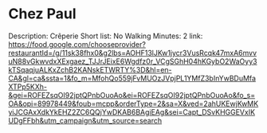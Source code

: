 # Chez Paul

Description: Crêperie
Short list: No
Walking Minutes: 2
link: https://food.google.com/chooseprovider?restaurantId=/g/11sk38fhx0&g2lbs=AOHF13lJKw1jycr3VusRcqk47mxA6mvvuN88vGkwvdxXExgaez_TJJrJEixE6Wgdfz0r_VCgSGhH04hKGybO2WaOyy3kTSqaqjuALKxZchB2KANskETWRTY%3D&hl=en-CA&gl=ca&ssta=1&fo_m=MfohQo559jFvMUOzJVpjPL1YMfZ3bInYwBDuMfaXTPp5KXh-&gei=ROFEZsqOI92jptQPnbOuoAo&ei=ROFEZsqOI92jptQPnbOuoAo&fo_s=OA&opi=89978449&foub=mcpp&orderType=2&sa=X&ved=2ahUKEwjKwMKyiJCGAxXdkYkEHZ2ZC6QQjYwDKAB6BAgiEAg&sei=Capt_DSvKHGGEVxIKUDgFFbh&utm_campaign&utm_source=search